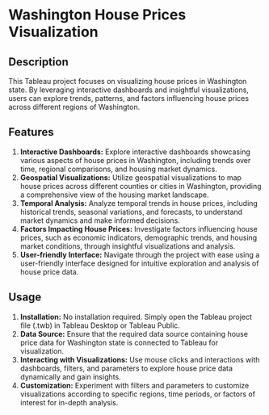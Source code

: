 # Washington House Prices Visualization

## Description
This Tableau project focuses on visualizing house prices in Washington state. By leveraging interactive dashboards and insightful visualizations, users can explore trends, patterns, and factors influencing house prices across different regions of Washington.

## Features
1. **Interactive Dashboards:** Explore interactive dashboards showcasing various aspects of house prices in Washington, including trends over time, regional comparisons, and housing market dynamics.
2. **Geospatial Visualizations:** Utilize geospatial visualizations to map house prices across different counties or cities in Washington, providing a comprehensive view of the housing market landscape.
3. **Temporal Analysis:** Analyze temporal trends in house prices, including historical trends, seasonal variations, and forecasts, to understand market dynamics and make informed decisions.
4. **Factors Impacting House Prices:** Investigate factors influencing house prices, such as economic indicators, demographic trends, and housing market conditions, through insightful visualizations and analysis.
5. **User-friendly Interface:** Navigate through the project with ease using a user-friendly interface designed for intuitive exploration and analysis of house price data.

## Usage
1. **Installation:** No installation required. Simply open the Tableau project file (.twb) in Tableau Desktop or Tableau Public.
2. **Data Source:** Ensure that the required data source containing house price data for Washington state is connected to Tableau for visualization.
3. **Interacting with Visualizations:** Use mouse clicks and interactions with dashboards, filters, and parameters to explore house price data dynamically and gain insights.
4. **Customization:** Experiment with filters and parameters to customize visualizations according to specific regions, time periods, or factors of interest for in-depth analysis.